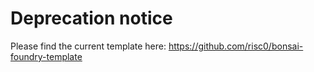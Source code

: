# Deprecation notice

Please find the current template here: https://github.com/risc0/bonsai-foundry-template